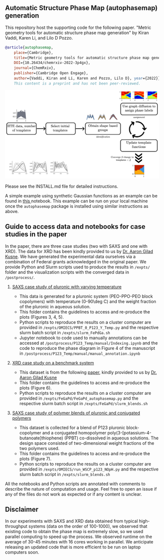 ## Automatic Structure Phase Map (autophasemap) generation

This repository host the supporting code for the following paper.
"Metric geometry tools for automatic structure phase map generation" by Kiran Vaddi, Karen Li, and Lilo D Pozzo.

```bibtex
@article{autophasemap, 
	place={Cambridge}, 
 	title={Metric geometry tools for automatic structure phase map generation}, 
 	DOI={10.26434/chemrxiv-2022-3p4gx}, 
 	journal={ChemRxiv}, 
 	publisher={Cambridge Open Engage}, 
 	author={Vaddi, Kiran and Li, Karen and Pozzo, Lilo D}, year={2022}} 
 	This content is a preprint and has not been peer-reviewed.
```

<img src="./graphical_abstract.png" alt="Simple example of autophasemap with Gaussians"/>

Please see the INSTALL.md file for detailed instructions.

A simple example using synthetic Gaussian functions as an example can be found in [this ](expts/Gaussians/gaussian_peaks.ipynb)notebook. This example can be run on your local machine once the `autophasemap` package is installed using similar instructions as above.

## Guide to access data and notebooks for case studies in the paper

In the paper, there are three case studies (two with SAXS and one with XRD). The data for XRD has been kindly provided to us by [Dr. Aaron Gilad Kusne](https://www.nist.gov/people/aaron-gilad-kusne).
We have generated the experimental data ourselves via a combination of Federal grants acknowledged in the original paper.
We provide Python and Slurm scripts used to produce the results in `/expts/` folder and the visualization scripts with the converged data in `/postprocess/`.

1. [SAXS case study of pluronic with varying temperature](postprocess/P123_Temp/)
	- This data is generated for a pluronic system (PEO-PPO-PEO block copolymers) with temperature (0-90\deg C) and the weight fraction of the pluronic in aqueous solution.
	- This folder contains the guidelines to access and re-produce the plots (Figures 3, 4, 5).
	- Python scripts to reproduce the results on a cluster computer are provided in `/expts/OMIECS/PPBT_0_P123_Y_Temp.py` and the respective slurm batch script in `/expts/slurm_FePdGa.sh`
	- Jupyter notebook to code used to manually annotations can be accessed at `/postprocess/P123_Temp/manual/Indexing.ipynb` and the code to reproduce the phase diagram in Figure 4 of the manuscript in `/postprocess/P123_Temp/manual/manual_annotation.ipynb`
	
2. [XRD case study on a benchmark system](postprocess/FeGaPd)
	- This dataset is from the following [paper](https://pubs.aip.org/aip/rsi/article/80/10/103902/354187), kindly provided to us by [Dr. Aaron Gilad Kusne](https://www.nist.gov/people/aaron-gilad-kusne)
	- This folder contains the guidelines to access and re-produce the plots (Figure 6).
	- Python scripts to reproduce the results on a cluster computer are provided in `/expts/FeGaPd/FeGaPd_autophasemap.py` and the respective slurm batch script in `/expts/FeGaPd/slurm_blends.sh`	

	
3. [SAXS case study of polymer blends of pluronic and conjugated polymers](postprocess/WSCP_P123_NOpH)
	- This dataset is collected for a blend of P123 pluronic block-copolymer and a conjugated homopolymer poly(3-[potassium-4-butanoate]thiophene) (PPBT) co-dissolved in aqueous solutions. The design space consisted of two-dimensional weight fractions of the two polymers used. 
	- This folder contains the guidelines to access and re-produce the plots (Figure 7).
	- Python scripts to reproduce the results on a cluster computer are provided in `/expts/OMIECS/run_WSCP_p123_NOpH.py` and the respective slurm batch script in `/expts/slurm_blends.sh`

All the notebooks and Python scripts are annotated with comments to describe the nature of computation and usage. Feel free to open an issue if any of the files do not work as expected or if any content is unclear.

## Disclaimer

In our experiments with SAXS and XRD data obtained from typical high-throughput systems (data on the order of 100-1000), we observed that existing code to obtain the phase map is extremely slow, so we used parallel computing to speed up the process. 
We observed runtime on the average of 30-45 minutes with 16 cores working in parallel. We anticipate releasing an updated code that is more efficient to be run on laptop computers soon.   









